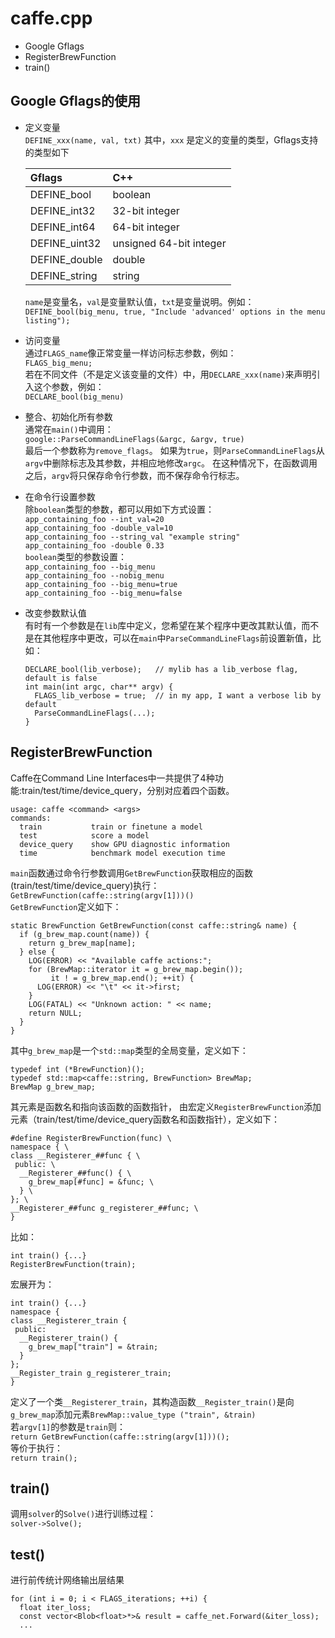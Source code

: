 # caffe.cpp
- Google Gflags
- RegisterBrewFunction
- train()

## Google Gflags的使用
- 定义变量  
`DEFINE_xxx(name, val, txt)`
其中，`xxx` 是定义的变量的类型，Gflags支持的类型如下

  |Gflags|C++|  
  |:---|:---|  
  |DEFINE_bool| boolean|  
  |DEFINE_int32|32-bit integer|  
  |DEFINE_int64|64-bit integer|  
  |DEFINE_uint32|unsigned 64-bit integer|
  |DEFINE_double|double|
  |DEFINE_string|string|  
  
  `name`是变量名，`val`是变量默认值，`txt`是变量说明。例如：  
  `DEFINE_bool(big_menu, true, "Include 'advanced' options in the menu listing");`  
- 访问变量  
  通过`FLAGS_name`像正常变量一样访问标志参数，例如：  
  `FLAGS_big_menu;`  
  若在不同文件（不是定义该变量的文件）中，用`DECLARE_xxx(name)`来声明引入这个参数，例如：  
  `DECLARE_bool(big_menu)`  
- 整合、初始化所有参数  
  通常在`main()`中调用：  
  `google::ParseCommandLineFlags(&argc, &argv, true)`  
  最后一个参数称为`remove_flags`。 如果为`true`，则`ParseCommandLineFlags`从`argv`中删除标志及其参数，并相应地修改`argc`。 在这种情况下，在函数调用之后，`argv`将只保存命令行参数，而不保存命令行标志。
- 在命令行设置参数  
  除`boolean`类型的参数，都可以用如下方式设置：  
  `app_containing_foo --int_val=20`  
  `app_containing_foo -double_val=10`  
  `app_containing_foo --string_val "example string"`  
  `app_containing_foo -double 0.33`  
  `boolean`类型的参数设置：  
  `app_containing_foo --big_menu`  
  `app_containing_foo --nobig_menu`  
  `app_containing_foo --big_menu=true`  
  `app_containing_foo --big_menu=false`  
- 改变参数默认值  
  有时有一个参数是在`lib`库中定义，您希望在某个程序中更改其默认值，而不是在其他程序中更改，可以在`main`中`ParseCommandLineFlags`前设置新值，比如：  
  ```
  DECLARE_bool(lib_verbose);   // mylib has a lib_verbose flag, default is false
  int main(int argc, char** argv) {
    FLAGS_lib_verbose = true;  // in my app, I want a verbose lib by default
    ParseCommandLineFlags(...);
  }
  ```
## RegisterBrewFunction
Caffe在Command Line Interfaces中一共提供了4种功能:train/test/time/device_query，分别对应着四个函数。  
```
usage: caffe <command> <args>  
commands:  
  train           train or finetune a model
  test            score a model
  device_query    show GPU diagnostic information
  time            benchmark model execution time
```
`main`函数通过命令行参数调用`GetBrewFunction`获取相应的函数(train/test/time/device_query)执行：  `GetBrewFunction(caffe::string(argv[1]))()`  
`GetBrewFunction`定义如下：  
```
static BrewFunction GetBrewFunction(const caffe::string& name) {
  if (g_brew_map.count(name)) {
    return g_brew_map[name];
  } else {
    LOG(ERROR) << "Available caffe actions:";
    for (BrewMap::iterator it = g_brew_map.begin());
         it ! = g_brew_map.end(); ++it) {
      LOG(ERROR) << "\t" << it->first;
    }
    LOG(FATAL) << "Unknown action: " << name;
    return NULL;
  }
}
```
其中`g_brew_map`是一个`std::map`类型的全局变量，定义如下：  
```
typedef int (*BrewFunction)();
typedef std::map<caffe::string, BrewFunction> BrewMap;
BrewMap g_brew_map;
```
其元素是函数名和指向该函数的函数指针， 由宏定义`RegisterBrewFunction`添加元素（train/test/time/device_query函数名和函数指针），定义如下：  
```
#define RegisterBrewFunction(func) \
namespace { \
class __Registerer_##func { \
 public: \
  __Registerer_##func() { \
    g_brew_map[#func] = &func; \
  } \
}; \
__Registerer_##func g_registerer_##func; \
}
```
比如：  
```
int train() {...}
RegisterBrewFunction(train);
```
宏展开为：  
```
int train() {...}
namespace {
class __Registerer_train {
 public:
  __Registerer_train() {
    g_brew_map["train"] = &train;
  }    
};
__Register_train g_registerer_train;
}
```
定义了一个类`__Registerer_train`，其构造函数`__Register_train()`是向`g_brew_map`添加元素`BrewMap::value_type ("train", &train)`  
若`argv[1]`的参数是`train`则：  
`return GetBrewFunction(caffe::string(argv[1]))();`  
等价于执行：  
`return train();`
## train()
调用`solver`的`Solve()`进行训练过程：  
`solver->Solve();`
## test()
进行前传统计网络输出层结果  
```
for (int i = 0; i < FLAGS_iterations; ++i) {
  float iter_loss;
  const vector<Blob<float>*>& result = caffe_net.Forward(&iter_loss);
  ...
```